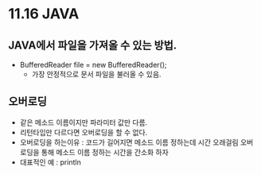 # 11.16 JAVA
## JAVA에서 파일을 가져올 수 있는 방법.
- BufferedReader file = new BufferedReader();
  - 가장 안정적으로 문서 파일을 불러올 수 있음.

## 오버로딩 
- 같은 메소드 이름이지만 파라미터 값만 다름.
- 리턴타입만 다르다면 오버로딩을 할 수 없다.
- 오버로딩을 하는이유 : 코드가 길어지면 메소드 이름 정하는데 시간 오래걸림 오버로딩을 통해 메소드 이름 정하는 시간을 간소화 하자
- 대표적인 예 : println